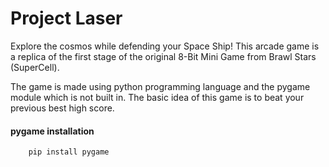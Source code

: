
# Project Laser

Explore the cosmos while defending your Space Ship! This arcade game is a replica of the first stage of the original 8-Bit Mini Game from Brawl Stars (SuperCell).

The game is made using python programming language and the pygame module which is not built in. The basic idea of this game is to beat your previous best high score.

#### pygame installation
```bash
    pip install pygame
```

